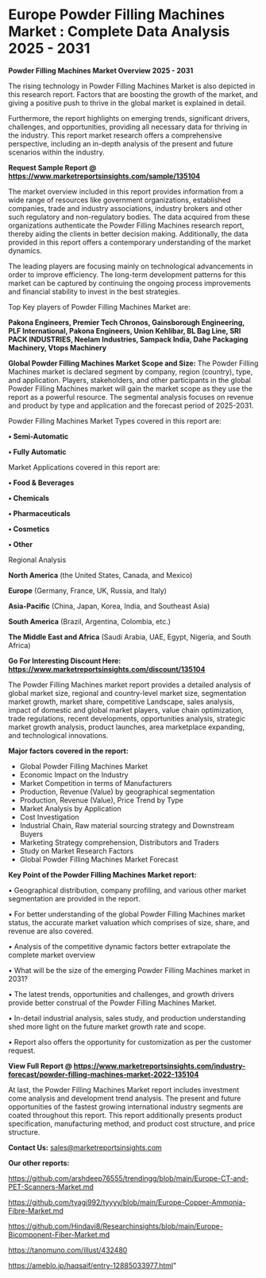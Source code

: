 # Europe Powder Filling Machines Market : Complete Data Analysis 2025 - 2031

<Strong> Powder Filling Machines Market Overview 2025 - 2031</strong>

The rising technology in Powder Filling Machines Market is also depicted in this research report. Factors that are boosting the growth of the market, and giving a positive push to thrive in the global market is explained in detail.

Furthermore, the report highlights on emerging trends, significant drivers, challenges, and opportunities, providing all necessary data for thriving in the industry. This report market research offers a comprehensive perspective, including an in-depth analysis of the present and future scenarios within the industry.

<strong>Request Sample Report @ <a href=https://www.marketreportsinsights.com/sample/135104>https://www.marketreportsinsights.com/sample/135104</a></strong>

The market overview included in this report provides information from a wide range of resources like government organizations, established companies, trade and industry associations, industry brokers and other such regulatory and non-regulatory bodies. The data acquired from these organizations authenticate the Powder Filling Machines research report, thereby aiding the clients in better decision making. Additionally, the data provided in this report offers a contemporary understanding of the market dynamics.

The leading players are focusing mainly on technological advancements in order to improve efficiency. The long-term development patterns for this market can be captured by continuing the ongoing process improvements and financial stability to invest in the best strategies.

Top Key players of Powder Filling Machines Market are:

<strong>Pakona Engineers, Premier Tech Chronos, Gainsborough Engineering, PLF International, Pakona Engineers, Union Kehlibar, BL Bag Line, SRI PACK INDUSTRIES, Neelam Industries, Sampack India, Dahe Packaging Machinery, Vtops Machinery</strong>

<strong><b>Global Powder Filling Machines Market Scope and Size:</b></strong>
The Powder Filling Machines market is declared segment by company, region (country), type, and application. Players, stakeholders, and other participants in the global Powder Filling Machines market will gain the market scope as they use the report as a powerful resource. The segmental analysis focuses on revenue and product by type and application and the forecast period of 2025-2031.

Powder Filling Machines Market Types covered in this report are:

<strong>• Semi-Automatic

• Fully Automatic</strong>

Market Applications covered in this report are:

<strong>• Food & Beverages

• Chemicals

• Pharmaceuticals

• Cosmetics

• Other</strong> 

Regional Analysis

<strong>North America</strong> (the United States, Canada, and Mexico)

<strong>Europe</strong> (Germany, France, UK, Russia, and Italy)

<strong>Asia-Pacific</strong> (China, Japan, Korea, India, and Southeast Asia)

<strong>South America</strong> (Brazil, Argentina, Colombia, etc.)

<strong>The Middle East and Africa</strong> (Saudi Arabia, UAE, Egypt, Nigeria, and South Africa)

<strong>Go For Interesting Discount Here: <a href=https://www.marketreportsinsights.com/discount/135104>https://www.marketreportsinsights.com/discount/135104</a></strong>

The Powder Filling Machines market report provides a detailed analysis of global market size, regional and country-level market size, segmentation market growth, market share, competitive Landscape, sales analysis, impact of domestic and global market players, value chain optimization, trade regulations, recent developments, opportunities analysis, strategic market growth analysis, product launches, area marketplace expanding, and technological innovations.

<strong><b>Major factors covered in the report:</b></strong>
<ul>
  <li>Global Powder Filling Machines Market </li>
  <li>Economic Impact on the Industry</li>
  <li>Market Competition in terms of Manufacturers</li>
  <li>Production, Revenue (Value) by geographical segmentation</li>
  <li>Production, Revenue (Value), Price Trend by Type</li>
  <li>Market Analysis by Application</li>
  <li>Cost Investigation</li>
  <li>Industrial Chain, Raw material sourcing strategy and Downstream Buyers</li>
  <li>Marketing Strategy comprehension, Distributors and Traders</li>
  <li>Study on Market Research Factors</li>
  <li>Global Powder Filling Machines Market Forecast</li>
</ul>

<strong><b>Key Point of the Powder Filling Machines Market report:</b></strong>

• Geographical distribution, company profiling, and various other market segmentation are provided in the report.

• For better understanding of the global Powder Filling Machines market status, the accurate market valuation which comprises of size, share, and revenue are also covered.

• Analysis of the competitive dynamic factors better extrapolate the complete market overview

• What will be the size of the emerging Powder Filling Machines market in 2031?

• The latest trends, opportunities and challenges, and growth drivers provide better construal of the Powder Filling Machines Market.

• In-detail industrial analysis, sales study, and production understanding shed more light on the future market growth rate and scope.

• Report also offers the opportunity for customization as per the customer request.

<strong><b>View Full Report @ <a href=https://www.marketreportsinsights.com/industry-forecast/powder-filling-machines-market-2022-135104>https://www.marketreportsinsights.com/industry-forecast/powder-filling-machines-market-2022-135104</a></b></strong>


At last, the Powder Filling Machines Market report includes investment come analysis and development trend analysis. The present and future opportunities of the fastest growing international industry segments are coated throughout this report. This report additionally presents product specification, manufacturing method, and product cost structure, and price structure.

<strong>Contact Us:</strong>
sales@marketreportsinsights.com

<strong>Our other reports:</strong>

<a href=https://github.com/arshdeep76555/trendingg/blob/main/Europe-CT-and-PET-Scanners-Market.md>https://github.com/arshdeep76555/trendingg/blob/main/Europe-CT-and-PET-Scanners-Market.md</a>

<a href=https://github.com/tyagi992/tyyyy/blob/main/Europe-Copper-Ammonia-Fibre-Market.md>https://github.com/tyagi992/tyyyy/blob/main/Europe-Copper-Ammonia-Fibre-Market.md</a>

<a href=https://github.com/Hindavi8/Researchinsights/blob/main/Europe-Bicomponent-Fiber-Market.md>https://github.com/Hindavi8/Researchinsights/blob/main/Europe-Bicomponent-Fiber-Market.md</a>

<a href=https://tanomuno.com/illust/432480>https://tanomuno.com/illust/432480</a>

<a href=https://ameblo.jp/haqsaif/entry-12885033977.html>https://ameblo.jp/haqsaif/entry-12885033977.html</a>"
